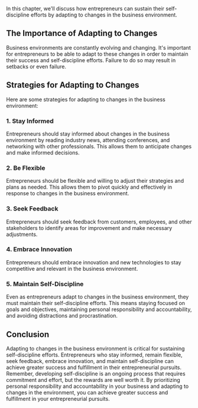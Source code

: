 
In this chapter, we'll discuss how entrepreneurs can sustain their self-discipline efforts by adapting to changes in the business environment.

The Importance of Adapting to Changes
-------------------------------------

Business environments are constantly evolving and changing. It's important for entrepreneurs to be able to adapt to these changes in order to maintain their success and self-discipline efforts. Failure to do so may result in setbacks or even failure.

Strategies for Adapting to Changes
----------------------------------

Here are some strategies for adapting to changes in the business environment:

### 1. Stay Informed

Entrepreneurs should stay informed about changes in the business environment by reading industry news, attending conferences, and networking with other professionals. This allows them to anticipate changes and make informed decisions.

### 2. Be Flexible

Entrepreneurs should be flexible and willing to adjust their strategies and plans as needed. This allows them to pivot quickly and effectively in response to changes in the business environment.

### 3. Seek Feedback

Entrepreneurs should seek feedback from customers, employees, and other stakeholders to identify areas for improvement and make necessary adjustments.

### 4. Embrace Innovation

Entrepreneurs should embrace innovation and new technologies to stay competitive and relevant in the business environment.

### 5. Maintain Self-Discipline

Even as entrepreneurs adapt to changes in the business environment, they must maintain their self-discipline efforts. This means staying focused on goals and objectives, maintaining personal responsibility and accountability, and avoiding distractions and procrastination.

Conclusion
----------

Adapting to changes in the business environment is critical for sustaining self-discipline efforts. Entrepreneurs who stay informed, remain flexible, seek feedback, embrace innovation, and maintain self-discipline can achieve greater success and fulfillment in their entrepreneurial pursuits. Remember, developing self-discipline is an ongoing process that requires commitment and effort, but the rewards are well worth it. By prioritizing personal responsibility and accountability in your business and adapting to changes in the environment, you can achieve greater success and fulfillment in your entrepreneurial pursuits.

